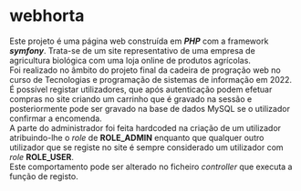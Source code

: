 # webhorta

Este projeto é uma página web construída em ***PHP*** com a framework ***symfony***. Trata-se de um site representativo de uma empresa de agricultura biológica com uma loja online de produtos agrícolas.   
Foi realizado no âmbito do projeto final da cadeira de progração web no curso de Tecnologias e programação de sistemas de informação em 2022.   
É possível registar utilizadores, que após autenticação podem efetuar compras no site criando um carrinho que é gravado na sessão e posteriormente pode ser gravado na base de dados MySQL se o utilizador confirmar a encomenda.   
A parte do administrador foi feita hardcoded na criação de um utilizador atribuindo-lhe o *role* de **ROLE_ADMIN** enquanto que qualquer outro utilizador que se registe no site é sempre considerado um utilizador com *role* **ROLE_USER**.   
Este comportamento pode ser alterado no ficheiro *controller* que executa a função de registo.
